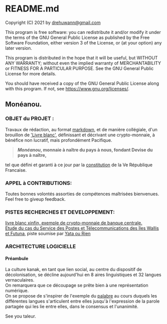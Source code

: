 
# README.md

Copyright (C) 2021 by drehuwann@gmail.com

   This program is free software: you can redistribute it and/or modify
   it under the terms of the GNU General Public License as published by
   the Free Software Foundation, either version 3 of the License, or
   (at your option) any later version.

   This program is distributed in the hope that it will be useful,
   but WITHOUT ANY WARRANTY; without even the implied warranty of
   MERCHANTABILITY or FITNESS FOR A PARTICULAR PURPOSE.  See the
   GNU General Public License for more details.

   You should have received a copy of the GNU General Public License
   along with this program.  If not, see <https://www.gnu.org/licenses/>.

## Mon&#233;anou.

### OBJET du PROJET :

Travaux de r&#233;daction, au format [markdown](https://www.markdownguide.org/), et de mani&#232;re coll&#233;giale, d'un brouillon de ['Livre blanc'](https://fr.wikipedia.org/wiki/Livre_blanc), d&#233;finissant et d&#233;crivant une crypto-monnaie, &#224; b&#233;n&#233;fice non lucratif, mais profond&#233;ment Pacifique.<br>

> ***Mon&#233;anou*, monnaie &#224; na&#238;tre du pays &#224; nous, fondant Devise du pays &#224; na&#238;tre,<br>**

tel que d&#233;fini et garanti &#224; ce jour par la [constitution](https://www.legifrance.gouv.fr/jorf/article_jo/JORFARTI000002335495) de la Ve R&#233;publique Francaise.

### APPEL &#224; CONTRIBUTIONS:

Toutes bonnes volont&#233;s assorties de comp&#233;tences ma&#238;tris&#233;es bienvenues.<br>
Feel free to giveup feedback.
      
### PISTES RECHERCHES ET DEVELOPPEMENT:

[livre blanc xinfin, exemple de crypto-monnaie de banque centrale.](https://www.xinfin.org/docs/whitepaper-tech.pdf)<br>
[Etude du cas du Service des Postes et T&#233;lecommunications des &#238;les Wallis et Futuna](https://www.wallisetfutuna.net/communications.php), piste soumise par [Yata ou Rien](mailto:anakana1964@gmail.com)<br>
### ARCHITECTURE LOGICIELLE
#### Pr&#233;ambule
La culture kanak, en tant que lien social, au centre du dispositif de d&#233;colonisation, se d&#233;cline aujourd'hui en 8 aires linguistiques et 32 langues vernaculaires.<br>
On remarquera que ce d&#233;coupage se pr&#234;te bien &#224; une repr&#233;sentation num&#233;rique.<br>
On se propose de s'inspirer de l'exemple du [palabre](https://www.legifrance.gouv.fr/jorf/article_jo/JORFARTI000002334927) au cours duquels les diff&#233;rentes langues s'articulent entre elles jusqu'&#224; l'expression de la parole partag&#233;e qui les lie entre elles, dans le consensus et l'unanimit&#233;.<br> 

See you taleur.
